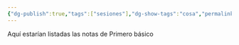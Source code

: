 ```yaml
---
{"dg-publish":true,"tags":["sesiones"],"dg-show-tags":"cosa","permalink":"/sesiones/primero-basico/","dgShowTags":"cosa","dgPassFrontmatter":true,"noteIcon":"","created":"2025-06-15T02:37:52.053-04:00","updated":"2025-06-15T02:40:02.485-04:00"}
---
```


Aquí estarían listadas las notas de Primero básico 

